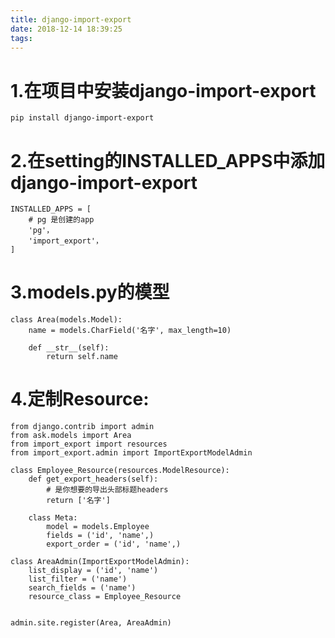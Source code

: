 ```yaml
---
title: django-import-export
date: 2018-12-14 18:39:25
tags:
---
```


# 1.在项目中安装django-import-export
```
pip install django-import-export
```

# 2.在setting的INSTALLED_APPS中添加django-import-export
```
INSTALLED_APPS = [
    # pg 是创建的app
    'pg'，
    'import_export'，
]
```
# 3.models.py的模型
```
class Area(models.Model):
    name = models.CharField('名字', max_length=10)

    def __str__(self):
        return self.name

```

# 4.定制Resource:
```
from django.contrib import admin
from ask.models import Area
from import_export import resources
from import_export.admin import ImportExportModelAdmin

class Employee_Resource(resources.ModelResource):
    def get_export_headers(self):
        # 是你想要的导出头部标题headers
        return ['名字']

    class Meta:
        model = models.Employee
        fields = ('id', 'name',)
        export_order = ('id', 'name',)

class AreaAdmin(ImportExportModelAdmin):
    list_display = ('id', 'name')
    list_filter = ('name')
    search_fields = ('name')
    resource_class = Employee_Resource


admin.site.register(Area, AreaAdmin)
```
